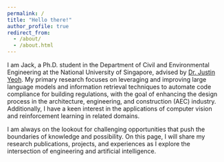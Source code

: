 ```yaml
---
permalink: /
title: "Hello there!"
author_profile: true
redirect_from: 
  - /about/
  - /about.html
---
```


I am Jack, a Ph.D. student in the Department of Civil and Environmental Engineering at the National University of Singapore, advised by [Dr. Justin Yeoh](https://scholar.google.com/citations?user=m9LF49sAAAAJ&hl=en). My primary research focuses on leveraging and improving large language models and information retrieval techniques to automate code compliance for building regulations, with the goal of enhancing the design process in the architecture, engineering, and construction (AEC) industry. Additionally, I have a keen interest in the applications of computer vision and reinforcement learning in related domains. 

I am always on the lookout for challenging opportunities that push the boundaries of knowledge and possibility. On this page, I will share my research publications, projects, and experiences as I explore the intersection of engineering and artificial intelligence. 
